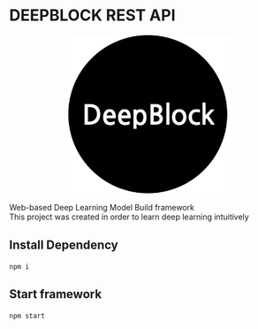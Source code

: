 # DEEPBLOCK REST API
<p align="center">
  <img
    alt="deepblock"
    src="./public/DeepBlock.png"
    width="300"
  />
</p>

Web-based Deep Learning Model Build framework  
This project was created in order to learn deep learning intuitively


## Install Dependency
`npm i`

## Start framework
`npm start`
